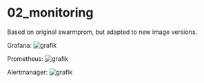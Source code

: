 # 02_monitoring

Based on original swarmprom, but adapted to new image versions.

Grafana:
![grafik](https://user-images.githubusercontent.com/719760/173693628-28da52b0-0f04-4483-b52b-3c2e4aa7ab2b.png)

Prometheus:
![grafik](https://user-images.githubusercontent.com/719760/173693770-b198a832-d76d-4808-8eb5-1768097fdf35.png)

Alertmanager:
![grafik](https://user-images.githubusercontent.com/719760/173693833-e9312ebd-0a0a-43ee-a8be-3552b6f3746c.png)
